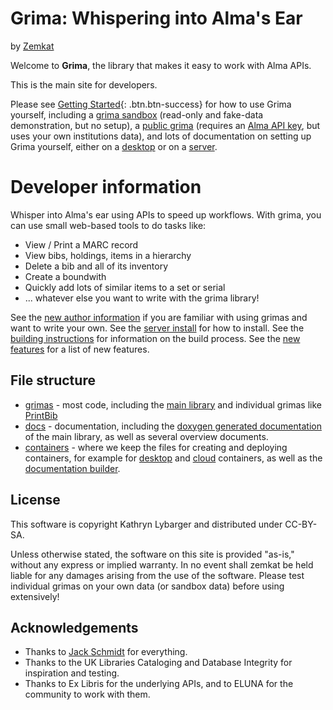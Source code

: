 Grima: Whispering into Alma's Ear
=======
by [Zemkat](https://works.bepress.com/kathrynlybarger/)

Welcome to **Grima**, the library that makes it easy to work with Alma APIs.

This is the main site for developers.

Please see [Getting Started](docs/GETTINGSTARTED.md){: .btn.btn-success} for
how to use Grima yourself, including a [grima
sandbox](https://grima-sandbox.zemkat.org) (read-only and fake-data
demonstration, but no setup), a [public grima](https://public-grima.zemkat.org)
(requires an [Alma API key](docs/APIKEY.md), but uses your own institutions
data), and lots of documentation on setting up Grima yourself, either on a
[desktop](docs/DESKTOP.md) or on a [server](docs/SERVER.md).

# Developer information

Whisper into Alma's ear using APIs to speed up workflows. With grima,
you can use small web-based tools to do tasks like:
* View / Print a MARC record
* View bibs, holdings, items in a hierarchy
* Delete a bib and all of its inventory
* Create a boundwith
* Quickly add lots of similar items to a set or serial
* ... whatever else you want to write with the grima library!

See the [new author information](docs/NEWAUTHOR.md) if you are familiar with
using grimas and want to write your own. See the [server
install](docs/SERVER.md) for how to install. See the [building
instructions](docs/BUILD.md) for information on the build process. See the [new
features](docs/WHATSNEW.md) for a list of new features.

## File structure
* [grimas](grimas) - most code, including the [main
library](grimas/grima-lib.php) and individual grimas like [PrintBib](grimas/PrintBib/PrintBib.php)
* [docs](docs) - documentation, including the [doxygen generated documentation](docs/dev)
of the main library, as well as several overview documents.
* [containers](containers) - where we keep the files for creating and deploying
containers, for example for [desktop](containers/desktop) and
[cloud](containers/cloud) containers, as well as the [documentation
builder](containers/docs-builder).

## License
This software is copyright Kathryn Lybarger and distributed under CC-BY-SA.

Unless otherwise stated, the software on this site is provided "as-is,"
without any express or implied warranty. In no event shall zemkat be held
liable for any damages arising from the use of the software. Please test
individual grimas on your own data (or sandbox data) before using extensively!

## Acknowledgements
* Thanks to [Jack Schmidt](https://github.com/jackschmidt) for everything.
* Thanks to the UK Libraries Cataloging and Database Integrity
for inspiration and testing.
* Thanks to Ex Libris for the underlying APIs, and to ELUNA for 
the community to work with them.
